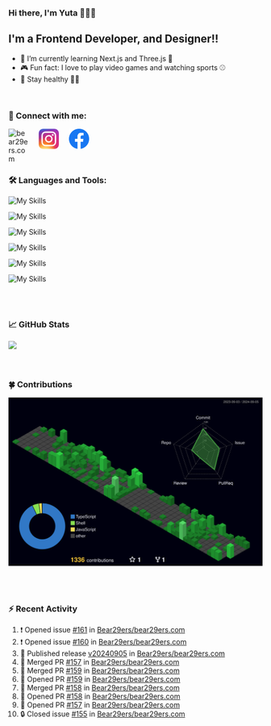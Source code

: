 ### Hi there, I'm Yuta 🤟🏻🐻

## I'm a Frontend Developer, and Designer!!

- 🌱 I’m currently learning Next.js and Three.js 🤣
- 🎮 Fun fact: I love to play video games and watching sports ⚾️
- 🏃 Stay healthy 🏋🏻

<br />

### :wave: Connect with me:

[<img align="left" alt="bear29ers.com" width="40px" src="https://user-images.githubusercontent.com/39920490/156489586-f125813b-e344-46d6-9306-f5786684b976.jpg" style="margin-right: 20px;" />](https://bear29ers.com)
[<img align="left" alt="Yuta Okuma | Instagram" width="40px" src="https://github.com/github/explore/blob/main/topics/instagram/instagram.png?raw=true" style="margin-right: 20px;" />](https://www.instagram.com/bear29ers/)
[<img align="left" alt="Yuta Okuma | Facebook" width="40px" src="https://github.com/github/explore/blob/main/topics/facebook/facebook.png?raw=true" style="margin-right: 20px;" />](https://www.facebook.com/bear29ers/)

<!-- [<img align="left" alt="Yuta Okuma | Wantedly" width="40px" src="https://user-images.githubusercontent.com/39920490/156489528-fdc520d6-10f1-43b6-8bf8-fadf8dcf1a90.jpg" style="margin-right: 20px;" />](https://www.wantedly.com/id/yuta_okuma_b) -->

<br />
<br />
<br />
<br />

### :hammer_and_wrench: Languages and Tools:

![My Skills](https://skillicons.dev/icons?i=html,css,sass,bootstrap,tailwind,js,ts,jquery,threejs,react)

![My Skills](https://skillicons.dev/icons?i=styledcomponents,emotion,materialui,nextjs,vercel,vue,nuxt,pinia,nodejs,express)

![My Skills](https://skillicons.dev/icons?i=webpack,vite,jest,vitest,babel,regex,npm,pnpm,php,laravel)

![My Skills](https://skillicons.dev/icons?i=mysql,sqlite,docker,git,github,githubactions,aws,firebase,vim,neovim)

![My Skills](https://skillicons.dev/icons?i=linux,bash,lua,markdown,svg,webstorm,vscode,atom,figma,xd)

![My Skills](https://skillicons.dev/icons?i=ps,ai,pr,ae,postman,sentry,codepen,stackoverflow,discord,apple)

<br />
<br />

### :chart_with_upwards_trend: GitHub Stats

<div style="display: flex;">
    <a href="https://github.com/Bear29ers">
        <img height="220px;" src="https://github-readme-stats-bear29ers.vercel.app/api?username=Bear29ers&show_icons=true&theme=bear">
    </a>
</div>

<br />
<br />

### :four_leaf_clover: Contributions

![](./profile-3d-contrib/profile-night-green.svg)

<br />
<br />

### :zap: Recent Activity

<!--START_SECTION:activity-->

1. ❗ Opened issue [#161](https://github.com/Bear29ers/bear29ers.com/issues/161) in [Bear29ers/bear29ers.com](https://github.com/Bear29ers/bear29ers.com)
2. ❗ Opened issue [#160](https://github.com/Bear29ers/bear29ers.com/issues/160) in [Bear29ers/bear29ers.com](https://github.com/Bear29ers/bear29ers.com)
3. 🚀 Published release [v20240905](https://github.com/Bear29ers/bear29ers.com/releases/tag/v20240905) in [Bear29ers/bear29ers.com](https://github.com/Bear29ers/bear29ers.com)
4. 🎉 Merged PR [#157](https://github.com/Bear29ers/bear29ers.com/pull/157) in [Bear29ers/bear29ers.com](https://github.com/Bear29ers/bear29ers.com)
5. 🎉 Merged PR [#159](https://github.com/Bear29ers/bear29ers.com/pull/159) in [Bear29ers/bear29ers.com](https://github.com/Bear29ers/bear29ers.com)
6. 💪 Opened PR [#159](https://github.com/Bear29ers/bear29ers.com/pull/159) in [Bear29ers/bear29ers.com](https://github.com/Bear29ers/bear29ers.com)
7. 🎉 Merged PR [#158](https://github.com/Bear29ers/bear29ers.com/pull/158) in [Bear29ers/bear29ers.com](https://github.com/Bear29ers/bear29ers.com)
8. 💪 Opened PR [#158](https://github.com/Bear29ers/bear29ers.com/pull/158) in [Bear29ers/bear29ers.com](https://github.com/Bear29ers/bear29ers.com)
9. 💪 Opened PR [#157](https://github.com/Bear29ers/bear29ers.com/pull/157) in [Bear29ers/bear29ers.com](https://github.com/Bear29ers/bear29ers.com)
10. 🔒 Closed issue [#155](https://github.com/Bear29ers/bear29ers.com/issues/155) in [Bear29ers/bear29ers.com](https://github.com/Bear29ers/bear29ers.com)

<!--END_SECTION:activity-->
